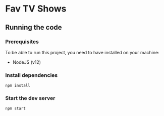 # Fav TV Shows

## Running the code

### Prerequisites

To be able to run this project, you need to have installed on your machine:
- NodeJS (v12)

### Install dependencies

```
npm install
```

### Start the dev server

```
npm start
```
